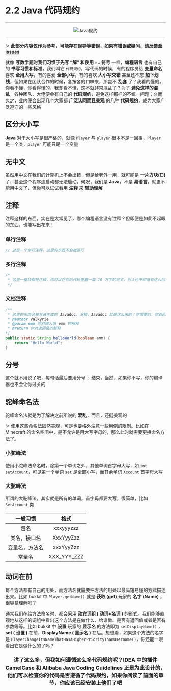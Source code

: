 # 2.2 Java 代码规约

---

<center><img src="https://i.loli.net/2020/07/23/sG6TlYJt9qwvcDB.png" alt="Java规约"></center>

---

!> **此部分内容仅作为参考，可能存在误导等错误，如果有错误或疑问，请反馈至 [issues](https://github.com/ElaBosak233/Valkyrie/issues)**

就像 **写数学题时我们习惯于先写 “解” 和使用 `∵` `∴` 符号** 一样，**编程语言** 也有自己的 **书写习惯和标准**，我们叫它 `代码规约`，写代码的时候，有的程序员给 **变量命名** 喜欢 **全用大写**，有的喜爱 **全部小写**，有的喜欢 **大小写交错** 甚至还不忘 **加下划线**，但如果在团队合作的时候，各按各的口味来，那岂不 **乱套** 了？我看的懂的，你看不懂，你看得懂的，我却看不懂，这不就非常混乱了？为了 **避免这样的混乱**，各种团队、大佬便会有自己的 **代码规约**，避免这样那样的不统一问题；久而久之，业内便会出现几个大家都 **广泛认同而且美观** 的几种 **代码规约**，成为大家广泛遵守的一些风格

## 区分大小写

**Java** 对于大小写是很严格的，就像 `Player` 与 `player` 根本不是一回事，`Player` 是一个类，`player` 可能只是一个变量

## 无中文

虽然用中文在我们的计算机上不会出错，但是给老外一用，就可能是 **一片方块(□)** 了，甚至这个程序连启动都无法启动，何况，我们是 **Java**，不是 **易语言**，就更不能用中文了，但你可以试试看用 **注释** 来 **辅助理解**

## 注释

注释这样的东西，实在是太常见了，哪个编程语言没有注释？但即便是如此不起眼的东西，也能写出花来！

### 单行注释

```java
// 这是一个单行注释，这里的东西不会被运行
```

### 多行注释

```java
/*
 * 这里一整块都是注释，你可以在你的代码里塞一篇 10 万字的论文，别人也不知道有这么回事
 */
```

### 文档注释

```java
/**
 * 这里的东西会被写进生成的 Javadoc，没错，Javadoc 就是这么来的！你需要的，你返回的，你抛出的，都在文档注释！当然，要你自己写，文档注释通常用于给方法写注释，或者在整个类的顶端注释好作者名字
 * @author Valkyrie
 * @param emm 你对输入值 emm 的解释
 * @return 你对返回值的解释
*/
public static String helloWorld(boolean emm) {
    return "Hello World";
}
```

## 分号

这个就不用说了吧，每句话最后要用分号 `; `结束，当然，如果你不写，你的编译器也不会让你过关的

## 驼峰命名法

驼峰命名法就是为了解决之前所说的 **混乱**，而且，还挺美观的

!> 使用这些命名法固然美观，可是也要格外注意一些用例的限制。比如在 Minecraft 的命名空间中，是不允许是用大写字母的，那么此时就需要更换命名方法了。

### 小驼峰法

使用小驼峰法命名时，除第一个单词之外，其他单词首字母大写，如 `int setAccount`，可见第一个单词 `set` 是全部小写，而其余单词 `Account` 首字母大写

### 大驼峰法

所谓的大驼峰法，其实就是所有的单词，首字母都要大写，很简单，比如 `SetAccount` 类

一般习惯|格式
:-:|:-:
包名|xxxyyyzzz
类名，接口名|XxxYyyZzz
变量名，方法名|xxxYyyZzz
常量名|XXX_YYY_ZZZ

## 动词在前

每个方法都有自己的用处，而方法名就需要把方法的用处以最简短易懂的方式描述出来。比如 bukkit 中 `Player.getName()` 就是 **获取 (get)** 玩家的 **名字 (Name)** ，很容易理解吧？

通常我们在给方法命名时，都会采用 **动宾词组 ( 动词+名词 )** 的形式。我们能够直观地从这样的词组中看出这个方法是在做什么、给谁做、是否有返回值或者是否有参数等等。比如 bukkit 中 **设置** 玩家的 **显示名** 的方法即为 `setDisplayName()` ，**set ( 设置 )** 在前，**DisplayName ( 显示名 )** 在后。想想看，如果这个方法的名字是 `PlayerChangeItsNameThatHasAHigherPriorityThanUsername()`，你还能一眼看出它是做什么的了吗？

<center><h3>讲了这么多，但我如何遵循这么多代码规约呢？<strong>IDEA</strong> 中的插件 <strong>CamelCase</strong> 和 <strong>Alibaba Java Coding Guidelines</strong> 正是为此设计的，他们可以检查你的代码是否遵循了代码规约，如果你阅读了前面的章节，你应该已经安装上他们了吧</h3></center>
